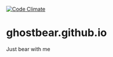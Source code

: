 [![Code Climate](https://codeclimate.com/github/GHOSTBEAR/ghostbear.github.io/badges/gpa.svg)](https://codeclimate.com/github/GHOSTBEAR/ghostbear.github.io)
# ghostbear.github.io
Just bear with me
